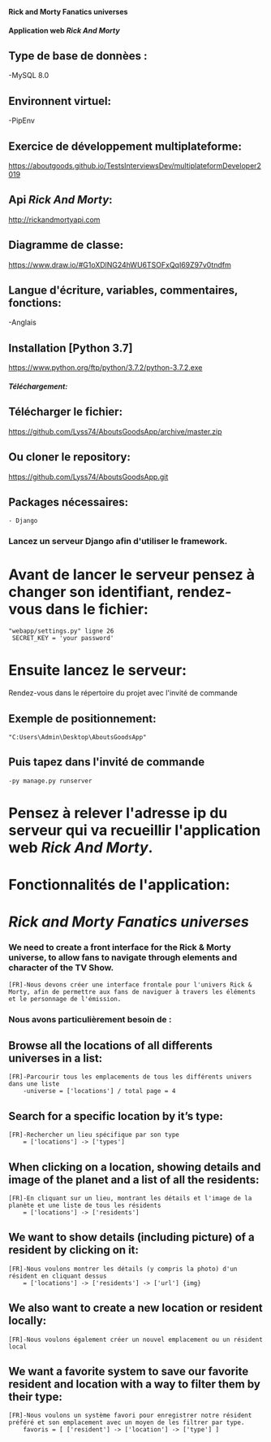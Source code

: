 **Rick and Morty Fanatics universes**


#### Application web *Rick And Morty*

## Type de base de donnèes :
-MySQL 8.0

## Environnent virtuel:
-PipEnv

## Exercice de développement multiplateforme:
https://aboutgoods.github.io/TestsInterviewsDev/multiplateformDeveloper2019

## Api *Rick And Morty*:
http://rickandmortyapi.com 

## Diagramme de classe: 
https://www.draw.io/#G1oXDlNG24hWU6TSOFxQqI69Z97v0tndfm

## Langue d'écriture, variables, commentaires, fonctions: 
-Anglais

## Installation [Python 3.7]
https://www.python.org/ftp/python/3.7.2/python-3.7.2.exe

##### Téléchargement:

## Télécharger le fichier: 
https://github.com/Lyss74/AboutsGoodsApp/archive/master.zip

## Ou cloner le repository:
https://github.com/Lyss74/AboutsGoodsApp.git

## Packages nécessaires:
    - Django
               
### Lancez un serveur Django afin d'utiliser le framework.
# Avant de lancer le serveur pensez à changer son identifiant, rendez-vous dans le fichier:
    "webapp/settings.py" ligne 26 
     SECRET_KEY = 'your password'
     
# Ensuite lancez le serveur:
Rendez-vous dans le répertoire du projet avec l'invité de commande

## Exemple de positionnement: 
    "C:Users\Admin\Desktop\AboutsGoodsApp"

## Puis tapez dans l'invité de commande
    -py manage.py runserver
# Pensez à relever l'adresse ip du serveur qui va recueillir l'application web *Rick And Morty*.

# Fonctionnalités de l'application:

# *Rick and Morty Fanatics universes*

### We need to create a front interface for the Rick & Morty universe, to allow fans to navigate through elements and character of the TV Show.
    [FR]-Nous devons créer une interface frontale pour l'univers Rick & Morty, afin de permettre aux fans de naviguer à travers les éléments et le personnage de l'émission.

### Nous avons particulièrement besoin de :

## Browse all the locations of all differents universes in a list:
    [FR]-Parcourir tous les emplacements de tous les différents univers dans une liste 
        -universe = ['locations'] / total page = 4

## Search for a specific location by it’s type:
    [FR]-Rechercher un lieu spécifique par son type 
        = ['locations'] -> ['types']

## When clicking on a location, showing details and image of the planet and a list of all the residents:
    [FR]-En cliquant sur un lieu, montrant les détails et l'image de la planète et une liste de tous les résidents
        = ['locations'] -> ['residents']

## We want to show details (including picture) of a resident by clicking on it:
    [FR]-Nous voulons montrer les détails (y compris la photo) d'un résident en cliquant dessus
        = ['locations'] -> ['residents'] -> ['url'] {img}

## We also want to create a new location or resident locally:
    [FR]-Nous voulons également créer un nouvel emplacement ou un résident local

## We want a favorite system to save our favorite resident and location with a way to filter them by their type:
    [FR]-Nous voulons un système favori pour enregistrer notre résident préféré et son emplacement avec un moyen de les filtrer par type.
        favoris = [ ['resident'] -> ['location'] -> ['type'] ]